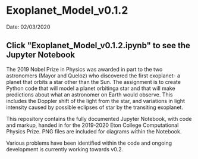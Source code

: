 # Exoplanet_Model_v0.1.2
Date: 02/03/2020

## Click "Exoplanet_Model_v0.1.2.ipynb" to see the Jupyter Notebook

The 2019 Nobel Prize in Physics was awarded in part to the two astronomers (Mayor and Queloz) who discovered the first exoplanet- a planet that orbits a star other than the Sun. The assignment is to create Python code that will model a planet orbitinga star and that will make predictions about what an astronomer on Earth would observe. This includes the Doppler shift of the light from the star, and variations in light intensity caused by possible eclipses of star by the transiting exoplanet.

This repository contains the fully documented Jupyter Notebook, with code and markup, handed in for the 2019-2020 Eton College Computational Physics Prize. PNG files are included for diagrams within the Notebook.

Various problems have been identified within the code and ongoing development is currently working towards v0.2.

